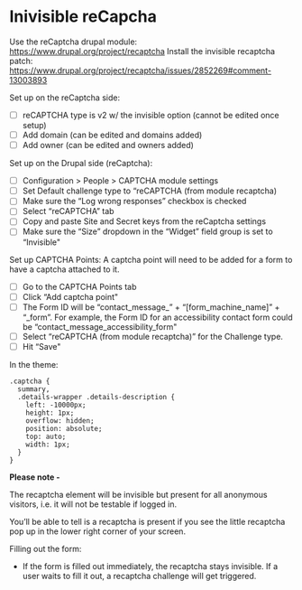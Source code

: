 # Inivisible reCapcha

Use the reCaptcha drupal module: https://www.drupal.org/project/recaptcha
Install the invisible recaptcha patch: https://www.drupal.org/project/recaptcha/issues/2852269#comment-13003893

Set up on the reCaptcha side: 

- [ ] reCAPTCHA type is v2 w/ the invisible option (cannot be edited once setup)
- [ ] Add domain (can be edited and domains added)
- [ ] Add owner (can be edited and owners added)

Set up on the Drupal side (reCaptcha):
- [ ] Configuration > People > CAPTCHA module settings
- [ ] Set Default challenge type to “reCAPTCHA (from module recaptcha)
- [ ] Make sure the “Log wrong responses” checkbox is checked
- [ ] Select “reCAPTCHA” tab
- [ ] Copy and paste Site and Secret keys from the reCaptcha settings 
- [ ] Make sure the “Size” dropdown in the “Widget” field group is set to “Invisible"

Set up CAPTCHA Points: A captcha point will need to be added for a form to have a captcha attached to it. 
- [ ] Go to the CAPTCHA Points tab
- [ ] Click “Add captcha point"
- [ ] The Form ID will be “contact_message_” + “[form_machine_name]” + “_form”. For example, the Form ID for an accessibility contact form could be “contact_message_accessibility_form"
- [ ] Select “reCAPTCHA (from module recaptcha)” for the Challenge type.
- [ ] Hit “Save"

In the theme: 
```
.captcha {
  summary,
  .details-wrapper .details-description {
    left: -10000px;
    height: 1px;
    overflow: hidden;
    position: absolute;
    top: auto;
    width: 1px;
  }
}
```

**Please note -** 

The recaptcha element will be invisible but present for all anonymous visitors, i.e. it will not be testable if logged in. 

You’ll be able to tell is a recaptcha is present if you see the little recaptcha pop up in the lower right corner of your screen.

Filling out the form:
* If the form is filled out immediately, the recaptcha stays invisible. If a user waits to fill it out, a recaptcha challenge will get triggered.
